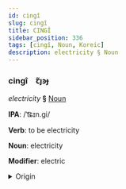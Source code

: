 ```yaml
---
id: cingî
slug: cingî
title: CINGÎ
sidebar_position: 336
tags: [cingî, Noun, Koreic]
description: electricity § Noun
---
```


### cingî&emsp;<span kind="abugida">ꞇ̃ȷꜿɟ</span>

*electricity* **§** [Noun](../../tags/Noun)

**IPA**: /ˈt͡ɕɪn.gi/

**Verb**: to be electricity

**Noun**: electricity

**Modifier**: electric

<details>
    <summary>Origin</summary>
    Korean 전기 jeon'gi [ˈt͡ɕɘ(ː)nɡi]<br/>
    <em>Koreic Language Family</em>
</details>